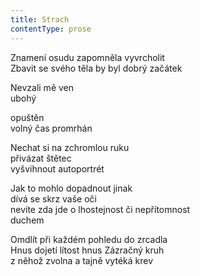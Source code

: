 ```yaml
---
title: Strach
contentType: prose
---
```


Znamení osudu zapomněla vyvrcholit  
Zbavit se svého těla by byl dobrý začátek

Nevzali mě ven  
ubohý

opuštěn  
volný čas promrhán

Nechat si na zchromlou ruku  
přivázat štětec  
vyšvihnout autoportrét

Jak to mohlo dopadnout jinak  
dívá se skrz vaše oči  
nevíte zda jde o lhostejnost či nepřítomnost  
duchem

Omdlít při každém pohledu do zrcadla  
Hnus dojetí lítost hnus Zázračný kruh  
z něhož zvolna a tajně vytéká krev
